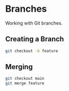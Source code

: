 # Branches

Working with Git branches.

## Creating a Branch

```bash
git checkout -b feature
```

## Merging

```bash
git checkout main
git merge feature
```
